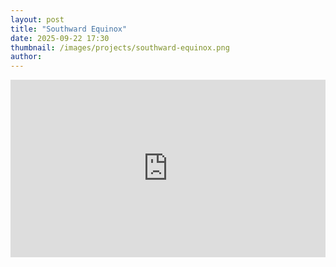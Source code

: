 ```yaml
---
layout: post
title: "Southward Equinox"
date: 2025-09-22 17:30
thumbnail: /images/projects/southward-equinox.png
author:
---
```


<div style="padding:56.25% 0 0 0;position:relative;"><iframe src="https://player.vimeo.com/video/1120884755?badge=0&amp;autopause=0&amp;player_id=0&amp;app_id=58479" frameborder="0" allow="autoplay; fullscreen; picture-in-picture; clipboard-write; encrypted-media; web-share" referrerpolicy="strict-origin-when-cross-origin" style="position:absolute;top:0;left:0;width:100%;height:100%;" title="Southward Equinox"></iframe></div><script src="https://player.vimeo.com/api/player.js"></script>  
